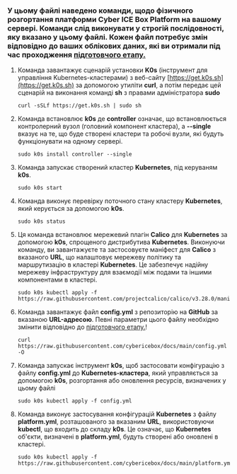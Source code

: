 ### У цьому файлі наведено команди, щодо фізичного розгортання платформи Cyber ICE Box Platform на вашому сервері. Команди слід виконувати **у строгій послідовності**, яку вказано у цьому файлі. Кожен файл потребує змін відповідно до ваших облікових даних, які ви отримали під час проходження [підготовчого етапу.](https://github.com/cybericebox/docs/blob/main/README.md)


1. Команда завантажує сценарій установки **K0s** (інструмент для управління Kubernetes-кластерами) з веб-сайту [https://get.k0s.sh](https://get.k0s.sh) за допомогою утиліти **curl**, а потім передає цей сценарій на виконання команді **sh** з правами адміністратора **sudo**
   
       curl -sSLf https://get.k0s.sh | sudo sh
2. Команда встановлює **k0s** де **controller** означає, що встановлюється контролерний вузол (головний компонент кластера), а **--single** вказує на те, що буде створені кластери та робочі вузли, які будуть функціонувати на одному сервері.

       sudo k0s install controller --single
3. Команда запускає створений кластер **Kubernetes**, під керуваням **k0s**.

       sudo k0s start
4. Команда виконує перевірку поточного стану кластеру **Kubernetes**, який керується за допомогою **k0s**.
   
       sudo k0s status
5. Ця команда встановлює мережевий плагін **Calico** для **Kubernetes** за допомогою **k0s**, спрощеного дистрибутива **Kubernetes**. Виконуючи команду, ви завантажуєте та застосовуєте маніфест для **Calico** з вказаного **URL**, що налаштовує мережеву політику та маршрутизацію в кластері **Kubernetes**. Це забезпечує надійну мережеву інфраструктуру для взаємодії між подами та іншими компонентами в кластері.
   
       sudo k0s kubectl apply -f https://raw.githubusercontent.com/projectcalico/calico/v3.28.0/manifests/calico.yaml
6. Команда завантажує файл **config.yml** з репозиторію на **GitHub** за вказаною **URL-адресою**. Певні параметри цього файлу необхідно змінити відповідно дo [підготовчого етапу.](https://github.com/cybericebox/docs/blob/main/README.md)!
   
       curl https://raw.githubusercontent.com/cybericebox/docs/main/config.yml -O
7. Команда запускає інструмент **k0s**, щоб застосовати конфігурацію з файлу **config.yml** до **Kubernetes-кластера**, який управляється за допомогою **k0s**, розгортання або оновлення ресурсів, визначених у цьому файлі

       sudo k0s kubectl apply -f config.yml
8. Команда виконує застосування конфігурацій **Kubernetes** з файлу **platform.yml**, розташованого за вказаним **URL**, використовуючи **kubectl**, що входить до складу **k0s**. Це означає, що **Kubernetes** об'єкти, визначені в **platform.yml**, будуть створені або оновлені в кластері.

       sudo k0s kubectl apply -f https://raw.githubusercontent.com/cybericebox/docs/main/platform.yml

  
